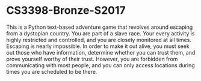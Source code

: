 # CS3398-Bronze-S2017

This is a Python text-based adventure game that revolves around escaping from a dystopian country. You are part of a slave race. Your every activity is highly restricted and controlled, and you are closely monitored at all times. Escaping is nearly impossible. In order to make it out alive, you must seek out those who have information, determine whether you can trust them, and prove yourself worthy of their trust. However, you are forbidden from communicating with most people, and you can only access locations during times you are scheduled to be there.
